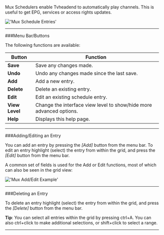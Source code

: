Mux Schedulers enable Tvheadend to automatically play channels. This is 
useful to get EPG, services or access rights updates.

!['Mux Schedule Entries'](docresources/configdvbmuxsched.png)

---

###Menu Bar/Buttons

The following functions are available:

Button         | Function
---------------|---------
**Save**       | Save any changes made.
**Undo**       | Undo any changes made since the last save.
**Add**        | Add a new entry.
**Delete**     | Delete an existing entry.
**Edit**       | Edit an existing schedule entry.
**View Level** | Change the interface view level to show/hide more advanced options.
**Help**       | Displays this help page. 

---

###Adding/Editing an Entry

You can add an entry by pressing the *[Add]* button from the menu bar. 
To edit an entry highlight (select) the entry from within the grid, and press the 
*[Edit]* button from the menu bar.

A common set of fields is used for the Add or Edit functions, most of 
which can also be seen in the grid view:

!['Mux Add/Edit Example'](docresources/configdvbmuxsched1.png)

---

###Deleting an Entry

To delete an entry highlight (select) the entry from within the grid, 
and press the *[Delete]* button from the menu bar.

**Tip**: You can select all entries within the grid by pressing ctrl+A. 
You can also ctrl+click to make additional selections, or shift+click to 
select a range. 

---
